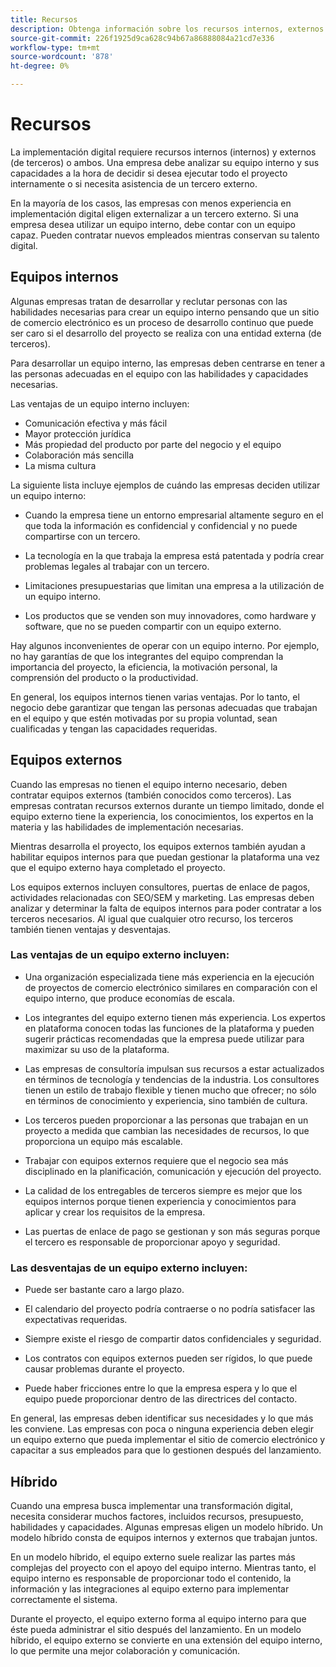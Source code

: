 ```yaml
---
title: Recursos
description: Obtenga información sobre los recursos internos, externos e híbridos que pueden ayudar a los equipos de comercio electrónico.
source-git-commit: 226f1925d9ca628c94b67a86888084a21cd7e336
workflow-type: tm+mt
source-wordcount: '878'
ht-degree: 0%

---
```



# Recursos

La implementación digital requiere recursos internos (internos) y externos (de terceros) o ambos. Una empresa debe analizar su equipo interno y sus capacidades a la hora de decidir si desea ejecutar todo el proyecto internamente o si necesita asistencia de un tercero externo.

En la mayoría de los casos, las empresas con menos experiencia en implementación digital eligen externalizar a un tercero externo. Si una empresa desea utilizar un equipo interno, debe contar con un equipo capaz. Pueden contratar nuevos empleados mientras conservan su talento digital.

## Equipos internos

Algunas empresas tratan de desarrollar y reclutar personas con las habilidades necesarias para crear un equipo interno pensando que un sitio de comercio electrónico es un proceso de desarrollo continuo que puede ser caro si el desarrollo del proyecto se realiza con una entidad externa (de terceros).

Para desarrollar un equipo interno, las empresas deben centrarse en tener a las personas adecuadas en el equipo con las habilidades y capacidades necesarias.

Las ventajas de un equipo interno incluyen:

- Comunicación efectiva y más fácil
- Mayor protección jurídica
- Más propiedad del producto por parte del negocio y el equipo
- Colaboración más sencilla
- La misma cultura

La siguiente lista incluye ejemplos de cuándo las empresas deciden utilizar un equipo interno:

- Cuando la empresa tiene un entorno empresarial altamente seguro en el que toda la información es confidencial y confidencial y no puede compartirse con un tercero.

- La tecnología en la que trabaja la empresa está patentada y podría crear problemas legales al trabajar con un tercero.

- Limitaciones presupuestarias que limitan una empresa a la utilización de un equipo interno.

- Los productos que se venden son muy innovadores, como hardware y software, que no se pueden compartir con un equipo externo.

Hay algunos inconvenientes de operar con un equipo interno. Por ejemplo, no hay garantías de que los integrantes del equipo comprendan la importancia del proyecto, la eficiencia, la motivación personal, la comprensión del producto o la productividad.

En general, los equipos internos tienen varias ventajas. Por lo tanto, el negocio debe garantizar que tengan las personas adecuadas que trabajan en el equipo y que estén motivadas por su propia voluntad, sean cualificadas y tengan las capacidades requeridas.

## Equipos externos

Cuando las empresas no tienen el equipo interno necesario, deben contratar equipos externos (también conocidos como terceros). Las empresas contratan recursos externos durante un tiempo limitado, donde el equipo externo tiene la experiencia, los conocimientos, los expertos en la materia y las habilidades de implementación necesarias.

Mientras desarrolla el proyecto, los equipos externos también ayudan a habilitar equipos internos para que puedan gestionar la plataforma una vez que el equipo externo haya completado el proyecto.

Los equipos externos incluyen consultores, puertas de enlace de pagos, actividades relacionadas con SEO/SEM y marketing. Las empresas deben analizar y determinar la falta de equipos internos para poder contratar a los terceros necesarios. Al igual que cualquier otro recurso, los terceros también tienen ventajas y desventajas.

### Las ventajas de un equipo externo incluyen:

- Una organización especializada tiene más experiencia en la ejecución de proyectos de comercio electrónico similares en comparación con el equipo interno, que produce economías de escala.

- Los integrantes del equipo externo tienen más experiencia. Los expertos en plataforma conocen todas las funciones de la plataforma y pueden sugerir prácticas recomendadas que la empresa puede utilizar para maximizar su uso de la plataforma.

- Las empresas de consultoría impulsan sus recursos a estar actualizados en términos de tecnología y tendencias de la industria. Los consultores tienen un estilo de trabajo flexible y tienen mucho que ofrecer; no sólo en términos de conocimiento y experiencia, sino también de cultura.

- Los terceros pueden proporcionar a las personas que trabajan en un proyecto a medida que cambian las necesidades de recursos, lo que proporciona un equipo más escalable.

- Trabajar con equipos externos requiere que el negocio sea más disciplinado en la planificación, comunicación y ejecución del proyecto.

- La calidad de los entregables de terceros siempre es mejor que los equipos internos porque tienen experiencia y conocimientos para aplicar y crear los requisitos de la empresa.

- Las puertas de enlace de pago se gestionan y son más seguras porque el tercero es responsable de proporcionar apoyo y seguridad.

### Las desventajas de un equipo externo incluyen:

- Puede ser bastante caro a largo plazo.

- El calendario del proyecto podría contraerse o no podría satisfacer las expectativas requeridas.

- Siempre existe el riesgo de compartir datos confidenciales y seguridad.

- Los contratos con equipos externos pueden ser rígidos, lo que puede causar problemas durante el proyecto.

- Puede haber fricciones entre lo que la empresa espera y lo que el equipo puede proporcionar dentro de las directrices del contacto.

En general, las empresas deben identificar sus necesidades y lo que más les conviene. Las empresas con poca o ninguna experiencia deben elegir un equipo externo que pueda implementar el sitio de comercio electrónico y capacitar a sus empleados para que lo gestionen después del lanzamiento.

## Híbrido

Cuando una empresa busca implementar una transformación digital, necesita considerar muchos factores, incluidos recursos, presupuesto, habilidades y capacidades. Algunas empresas eligen un modelo híbrido. Un modelo híbrido consta de equipos internos y externos que trabajan juntos.

En un modelo híbrido, el equipo externo suele realizar las partes más complejas del proyecto con el apoyo del equipo interno. Mientras tanto, el equipo interno es responsable de proporcionar todo el contenido, la información y las integraciones al equipo externo para implementar correctamente el sistema.

Durante el proyecto, el equipo externo forma al equipo interno para que éste pueda administrar el sitio después del lanzamiento. En un modelo híbrido, el equipo externo se convierte en una extensión del equipo interno, lo que permite una mejor colaboración y comunicación.
